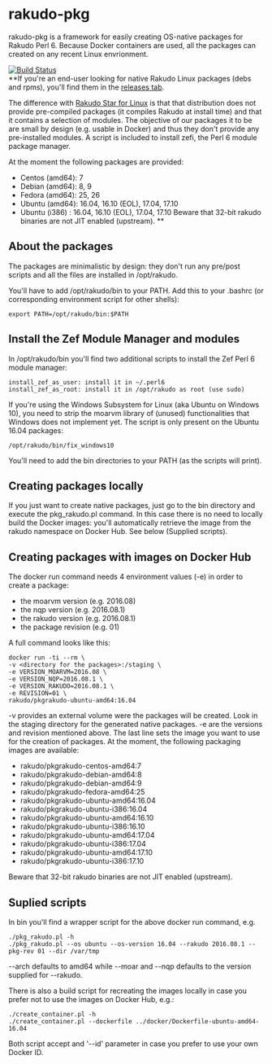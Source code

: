 # rakudo-pkg

rakudo-pkg is a framework for easily creating OS-native packages for Rakudo
Perl 6. Because Docker containers are used, all the packages can created on
any recent Linux envrionment.

[![Build Status](https://travis-ci.org/nxadm/rakudo-pkg.svg?branch=master)](https://travis-ci.org/nxadm/rakudo-pkg)
<br>
**If you're an end-user looking for native Rakudo Linux packages (debs and
rpms), you'll find them in the [releases tab](https://github.com/nxadm/rakudo-pkg/releases).

The difference with [Rakudo Star for Linux](https://github.com/rakudo/star) is
that that distribution does not provide pre-compiled packages (it compiles
Rakudo at install time) and that it contains a selection of modules. The objective
of our packages it to be are small by design (e.g. usable in Docker) and thus
they don't provide any pre-installed modules. A script is included
to install zefi, the Perl 6 module package manager.

At the moment the following packages are provided:
- Centos (amd64): 7
- Debian (amd64): 8, 9
- Fedora (amd64): 25, 26
- Ubuntu (amd64): 16.04, 16.10 (EOL), 17.04, 17.10
- Ubuntu (i386) : 16.04, 16.10 (EOL), 17.04, 17.10
  Beware that 32-bit rakudo binaries are not JIT enabled (upstream).
**

## About the packages
The packages are minimalistic by design: they don't run any pre/post scripts
and all the files are installed in /opt/rakudo.

You'll have to add /opt/rakudo/bin to your PATH. Add this to your .bashrc
(or corresponding environment script for other shells):

```
export PATH=/opt/rakudo/bin:$PATH
```

## Install the Zef Module Manager and modules
In /opt/rakudo/bin you'll find two additional scripts to install the Zef Perl 6 module
manager:

```
install_zef_as_user: install it in ~/.perl6
install_zef_as_root: install it in /opt/rakudo as root (use sudo)
```

If you're using the Windows Subsystem for Linux (aka Ubuntu on Windows 10), you
need to strip the moarvm library of (unused) functionalities that Windows does
not implement yet. The script is only present on the Ubuntu 16.04 packages:

```
/opt/rakudo/bin/fix_windows10
```

You'll need to add the bin directories to your PATH (as the scripts will print).

## Creating packages locally
If you just want to create native packages, just go to the bin directory and
execute the pkg_rakudo.pl command. In this case there is no need to
locally build the Docker images: you'll automatically retrieve the image from
the rakudo namespace on Docker Hub. See below (Supplied scripts).

## Creating packages with images on Docker Hub
The docker run command needs 4 environment values (-e) in order to create a
package:
- the moarvm version (e.g. 2016.08)
- the nqp version (e.g. 2016.08.1)
- the rakudo version (e.g. 2016.08.1)
- the package revision (e.g. 01)

A full command looks like this:

```
docker run -ti --rm \
-v <directory for the packages>:/staging \
-e VERSION_MOARVM=2016.08 \
-e VERSION_NQP=2016.08.1 \
-e VERSION_RAKUDO=2016.08.1 \
-e REVISION=01 \
rakudo/pkgrakudo-ubuntu-amd64:16.04
```

-v provides an external volume were the packages will be created. Look in the
staging directory for the generated native packages.
-e are the versions and revision mentioned above.
The last line sets the image you want to use for the creation of packages.
At the moment, the following packaging images are available:
- rakudo/pkgrakudo-centos-amd64:7
- rakudo/pkgrakudo-debian-amd64:8
- rakudo/pkgrakudo-debian-amd64:9
- rakudo/pkgrakudo-fedora-amd64:25
- rakudo/pkgrakudo-ubuntu-amd64:16.04
- rakudo/pkgrakudo-ubuntu-i386:16.04
- rakudo/pkgrakudo-ubuntu-amd64:16.10
- rakudo/pkgrakudo-ubuntu-i386:16.10
- rakudo/pkgrakudo-ubuntu-amd64:17.04
- rakudo/pkgrakudo-ubuntu-i386:17.04
- rakudo/pkgrakudo-ubuntu-amd64:17.10
- rakudo/pkgrakudo-ubuntu-i386:17.10

Beware that 32-bit rakudo binaries are not JIT enabled (upstream).

## Suplied scripts
In bin you'll find a wrapper script for the above docker run command, e.g.

```
./pkg_rakudo.pl -h
./pkg_rakudo.pl --os ubuntu --os-version 16.04 --rakudo 2016.08.1 --pkg-rev 01 --dir /var/tmp
```

--arch defaults to amd64 while --moar and --nqp defaults to the version
supplied for --rakudo.

There is also a build script for recreating the images locally in case you
prefer not to use the images on Docker Hub, e.g.:

```
./create_container.pl -h
./create_container.pl --dockerfile ../docker/Dockerfile-ubuntu-amd64-16.04
```

Both script accept and '--id' parameter in case you prefer to use your own
Docker ID.
